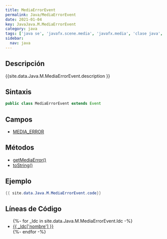 ```yaml
---
title: MediaErrorEvent
permalink: Java/MediaErrorEvent
date: 2021-01-04
key: JavaJava.M.MediaErrorEvent
category: java
tags: ['java se', 'javafx.scene.media', 'javafx.media', 'clase java', 'JavaFX 2.0']
sidebar: 
  nav: java
---
```


## Descripción
{{site.data.Java.M.MediaErrorEvent.description }}

## Sintaxis
~~~java
public class MediaErrorEvent extends Event
~~~

## Campos
* [MEDIA_ERROR](/Java/MediaErrorEvent/MEDIA_ERROR)

## Métodos
* [getMediaError()](/Java/MediaErrorEvent/getMediaError)
* [toString()](/Java/MediaErrorEvent/toString)

## Ejemplo
~~~java
{{ site.data.Java.M.MediaErrorEvent.code}}
~~~

## Líneas de Código
<ul>
{%- for _ldc in site.data.Java.M.MediaErrorEvent.ldc -%}
   <li>
       <a href="{{_ldc['url'] }}">{{ _ldc['nombre'] }}</a>
   </li>
{%- endfor -%}
</ul>
